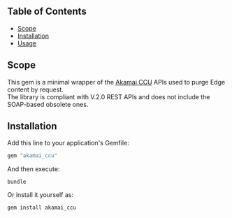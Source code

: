 ## Table of Contents

* [Scope](#scope)
* [Installation](#installation)
* [Usage](#usage)

## Scope
This gem is a minimal wrapper of the [Akamai CCU](https://api.ccu.akamai.com/ccu/v2/docs/) APIs used to purge Edge content by request.  
The library is compliant with V.2.0 REST APIs and does not include the SOAP-based obsolete ones.

## Installation

Add this line to your application's Gemfile:

```ruby
gem "akamai_ccu"
```

And then execute:
```shell
bundle
```

Or install it yourself as:
```shell
gem install akamai_ccu
```
